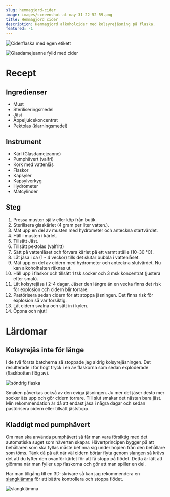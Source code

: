 ```yaml
---
slug: hemmagjord-cider
image: images/screenshot-at-may-31-22-52-59.png
title: Hemmagjord cider
description: Hemmagjord alkoholcider med kolsyrejäsning på flaska.
featured: -1
---
```

![Ciderflaska med egen etikett](/assets/blog_media/photo_2022-06-05_14-44-49-min.jpg)

![Glasdamejeanne fylld med cider](/assets/blog_media/2022-10-24-20.14.07.jpg)

# Recept

## Ingredienser

* Must
* Steriliseringsmedel
* Jäst
* Äppeljuicekoncentrat
* Pektolas (klarningsmedel)

## Instrument

* Kärl (Glasdamejeanne)
* Pumphävert (valfri)
* Kork med vattenlås
* Flaskor
* Kapsyler
* Kapsylverkyg
* Hydrometer
* Mätcylinder

## Steg

1. Pressa musten själv eller köp från butik.
2. Sterilisera glaskärlet (4 gram per liter vatten.).
3. Mät upp en del av musten med hydrometer och anteckna startvärdet.
4. Häll i musten i kärlet.
5. Tillsätt Jäst.
6. Tillsätt pektolas (valfritt)
7. Sätt på vattenlåset och förvara kärlet på ett varmt ställe (10–30 °C).
8. Låt jäsa i ca (1 - 4 veckor) tills det slutar bubbla i vattenlåset.
9. Mät upp en del av cidern med hydrometer och anteckna slutvärdet. Nu kan alkoholhalten räknas ut.
10. Häll upp i flaskor och tillsätt 1 tsk socker och 3 msk koncentrat (justera efter smak).
11. Låt kolsyrejäsa i 2-4 dagar. Jäser den längre än en vecka finns det risk för explosion och cidern blir torrare.
12. Pastörisera sedan cidern för att stoppa jäsningen. Det finns risk för explosion så var försiktig.
13. Låt cidern svalna och sätt in i kylen.
14. Öppna och njut!

# Lärdomar

## Kolsyrejäs inte för länge

I de två första batcherna så stoppade jag aldrig kolsyrejäsningen. Det resulterade i för högt tryck i en av flaskorna som sedan exploderade (flaskbotten flög av).

![söndrig flaska](/assets/blog_media/img_2693.jpg)

Smaken påverkas också av den eviga jäsningen. Ju mer det jäser desto mer socker äts upp och gör cidern torrare. Till slut smakar det nästan bara jäst. Min rekommendation är då att endast jäsa i några dagar och sedan pastörisera cidern eller tillsätt jäststopp.

## Kladdigt med pumphävert

Om man ska använda pumphävert så får man vara försiktig med det automatiska suget som häverten skapar. Hävertprincipen bygger på att behållaren som ska fyllas måste befinna sig under höjden från den behållare som töms. Tänk då på att när väl cidern börjar flyta genom slangen så krävs det att du lyfter den ovanför kärlet för att få stopp på flödet. Detta är lätt att glömma när man fyller upp flaskorna och gör att man spiller en del.

Har man tillgång till en 3D-skrivare så kan jag rekommendera en [slangklämma](https://www.thingiverse.com/thing:28447) för att bättre kontrollera och stoppa flödet.

![slangklämma](/assets/blog_media/screenshot-at-may-31-20-21-55.png "https://www.thingiverse.com/thing:28447")